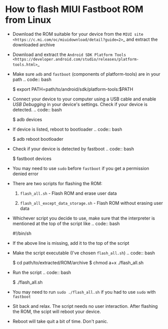 How to flash MIUI Fastboot ROM from Linux
=========================================

- Download the ROM suitable for your device from the `MIUI
  site <https://c.mi.com/oc/miuidownload/detail?guide=2>`_ and extract the downloaded archive

- Download and extract the `Android SDK Platform Tools
  <https://developer.android.com/studio/releases/platform-tools.html>`_

- Make sure ``adb`` and ``fastboot`` (components of platform-tools) are in your
  path
.. code:: bash

    $ export PATH=path/to/android/sdk/platform-tools:$PATH

- Connect your device to your computer using a USB cable and enable *USB
  Debugging* in your device's settings. Check if your device is detected.
.. code:: bash

    $ adb devices

- If device is listed, reboot to bootloader
.. code:: bash

    $ adb reboot bootloader

- Check if your device is detected by fastboot
.. code:: bash

    $ fastboot devices

- You may need to use ``sudo`` before ``fastboot`` if you get a permission denied
  error

- There are two scripts for flashing the ROM:

  1. ``flash_all.sh`` - Flash ROM and erase user data
    
  2. ``flash_all_except_data_storage.sh`` - Flash ROM without erasing user data
  
- Whichever script you decide to use, make sure that the interpreter is
  mentioned at the top of the script like
.. code:: bash

    #!/bin/sh

- If the above line is missing, add it to the top of the script

- Make the script executable (I've chosen ``flash_all.sh``)
.. code:: bash

    $ cd path/to/extracted/ROM/archive
    $ chmod a+x ./flash_all.sh

- Run the script
.. code:: bash

    $ ./flash_all.sh

- You may need to run ``sudo ./flash_all.sh`` if you had to use ``sudo`` with ``fastboot``

- Sit back and relax. The script needs no user interaction. After flashing the
  ROM, the scipt will reboot your device.

- Reboot will take quit a bit of time. Don't panic.
